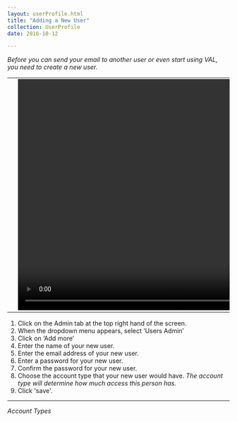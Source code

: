 ```yaml
---
layout: userProfile.html
title: "Adding a New User"
collection: UserProfile
date: 2016-10-12

---
```

_Before you can send your email to another user or even start using VAL, you need to create a new user._

<table>
<tr>
<td width="50px"></td>
<td width="700px">
<video width="700" height="525" controls>
	<source src="/assets/video/How_to_add_new_user.mp4" type="video/mp4">
	Your browser does not support the video tag.
</video>
</td>
<td width="50px"></td>
</tr>
</table>

1.	Click on the Admin tab at the top right hand of the screen.
2.	When the dropdown menu appears, select ‘Users Admin’
3.	Click on ‘Add more’
4.	Enter the name of your new user.
5.  Enter the email address of your new user.
6.  Enter a password for your new user.
7.  Confirm the password for your new user.
8.  Choose the account type that your new user would have.
*The account type will determine how much access this person has.*
9.  Click 'save'.

---
*Account Types*
